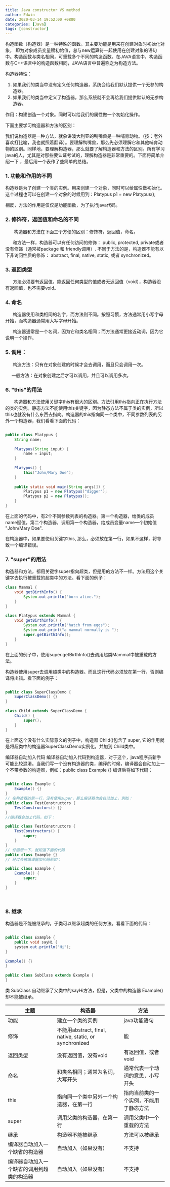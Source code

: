 ```yaml
---
title: Java constructor VS method
author: Edwin
date: 2020-03-14 19:52:00 +0800
categories: [Java]
tags: [constructor]
---
```


 构造函数（构造器）是一种特殊的函数。其主要功能是用来在创建对象时初始化对象， 即为对象成员变量赋初始值，总与new运算符一起使用在创建对象的语句中。构造函数与类名相同，可重载多个不同的构造函数。在JAVA语言中，构造函数与C++语言中的构造函数相同，JAVA语言中普遍称之为构造方法。

构造器特性：

1. 如果我们的类当中没有定义任何构造器，系统会给我们默认提供一个无参的构造器。
2. 如果我们的类当中定义了构造器，那么系统就不会再给我们提供默认的无参构造器。

作用：构建创造一个对象。同时可以给我们的属性做一个初始化操作。

下面主要学习构造器和方法的区别：

我们说构造器是一种方法，就象讲澳大利亚的鸭嘴兽是一种哺育动物。（按：老外喜欢打比喻，我也就照着翻译）。要理解鸭嘴兽，那么先必须理解它和其他哺育动物的区别。同样地，要理解构造器，那么就要了解构造器和方法的区别。所有学习java的人，尤其是对那些要认证考试的，理解构造器是非常重要的。下面将简单介绍一下 ，最后用一个表作了些简单的总结。

### 1. 功能和作用的不同

构造器是为了创建一个类的实例。用来创建一个对象，同时可以给属性做初始化。这个过程也可以在创建一个对象的时候用到：Platypus p1 = new Platypus(); 

相反，方法的作用是仅仅是功能函数，为了执行java代码。

### 2. 修饰符，返回值和命名的不同

       构造器和方法在下面三个方便的区别：修饰符，返回值，命名。

      和方法一样，构造器可以有任何访问的修饰： public, protected, private或者没有修饰（通常被package 和 friendly调用）. 不同于方法的是，构造器不能有以下非访问性质的修饰： abstract, final, native, static, 或者 synchronized。

### 3. 返回类型

      方法必须要有返回值，能返回任何类型的值或者无返回值（void），构造器没有返回值，也不需要void。

### 4. 命名

      构造器使用和类相同的名字，而方法则不同。按照习惯，方法通常用小写字母开始，而构造器通常用大写字母开始。

      构造器通常是一个名词，因为它和类名相同；而方法通常更接近动词，因为它说明一个操作。

### 5. 调用：

      构造方法：只有在对象创建的时候才会去调用，而且只会调用一次。

     一般方法：在对象创建之后才可以调用，并且可以调用多次。

### 6. "this"的用法

       构造器和方法使用关键字this有很大的区别。方法引用this指向正在执行方法的类的实例。静态方法不能使用this关键字，因为静态方法不属于类的实例，所以this也就没有什么东西去指向。构造器的this指向同一个类中，不同参数列表的另外一个构造器，我们看看下面的代码：

``` java

public class Platypus { 
    String name; 
    
    Platypus(String input) { 
        name = input; 
    } 
    
    Platypus() { 
        this("John/Mary Doe"); 
    } 
    
    public static void main(String args[]) { 
        Platypus p1 = new Platypus("digger"); 
        Platypus p2 = new Platypus(); 
    } 
} 

```

在上面的代码中，有2个不同参数列表的构造器。第一个构造器，给类的成员name赋值，第二个构造器，调用第一个构造器，给成员变量name一个初始值 "John/Mary Doe".

在构造器中，如果要使用关键字this, 那么，必须放在第一行，如果不这样，将导致一个编译错误。

### 7. "super"的用法

构造器和方法，都用关键字super指向超类，但是用的方法不一样。方法用这个关键字去执行被重载的超类中的方法。看下面的例子：

``` java
class Mammal { 
    void getBirthInfo() { 
        System.out.println("born alive."); 
    } 
} 
 
class Platypus extends Mammal { 
    void getBirthInfo() { 
        System.out.println("hatch from eggs"); 
        System.out.print("a mammal normally is "); 
        super.getBirthInfo(); 
    } 
} 
```

 
在上面的例子中，使用super.getBirthInfo()去调用超类Mammal中被重载的方法。

构造器使用super去调用超类中的构造器。而且这行代码必须放在第一行，否则编译将出错。看下面的例子：

``` java

public class SuperClassDemo { 
    SuperClassDemo() {} 
} 
 
class Child extends SuperClassDemo { 
    Child() { 
        super(); 
    } 
} 
```

 
在上面这个没有什么实际意义的例子中，构造器 Child()包含了 super, 它的作用就是将超类中的构造器SuperClassDemo实例化，并加到 Child类中。

编译器自动加入代码
编译器自动加入代码到构造器，对于这个，java程序员新手可能比较混淆。当我们写一个没有构造器的类，编译的时候，编译器会自动加上一个不带参数的构造器，例如：public class Example {}
编译后将如下代码：

``` java

public class Example { 
    Example() {} 
} 
// 在构造器的第一行，没有使用super，那么编译器也会自动加上，例如：
public class TestConstructors { 
    TestConstructors() {} 
} 
//编译器会加上代码，如下：

public class TestConstructors { 
    TestConstructors() { 
        super; 
    } 
} 
// 仔细想一下，就知道下面的代码
public class Example {} 
// 经过会被编译器加代码形如：

public class Example { 
    Example() { 
        super; 
    } 
} 
```

 

### 8. 继承

构造器是不能被继承的。子类可以继承超类的任何方法。看看下面的代码：

``` java

public class Example { 
    public void sayHi { 
    system.out.println("Hi"); 
} 
 
Example() {} 
} 
 
public class SubClass extends Example { 
} 
```

类 SubClass 自动继承了父类中的sayHi方法，但是，父类中的构造器 Example()却不能被继承。

|主题|构造器|方法|
|---|---|---|
|功能                                     | 建立一个类的实例           |  java功能语句                   |
|修饰                                     | 不能用abstract, final, native, static, or synchronized                |  能                   |
|返回类型                                 | 没有返回值，没有void                  | 有返回值，或者void                    |
|命名                                     | 和类名相同；通常为名词，大写开头                  |通常代表一个动词的意思，小写开头                     |
|this                                     |指向同一个类中另外一个构造器，在第一行                   |指向当前类的一个实例，不能用于静态方法                     |
|super                                    |调用父类的构造器，在第一行                   |调用父类中一个重载的方法                     |
|继承                                     |构造器不能被继承                   |方法可以被继承                    |
|编译器自动加入一个缺省的构造器             |自动加入（如果没有）                  |不支持                      |
|编译器自动加入一个缺省的调用到超类的构造器  |自动加入（如果没有）                   | 不支持                     |
